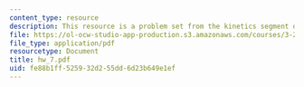 ```yaml
---
content_type: resource
description: This resource is a problem set from the kinetics segment of the course.
file: https://ol-ocw-studio-app-production.s3.amazonaws.com/courses/3-205-thermodynamics-and-kinetics-of-materials-fall-2006/fe88b1ff525932d255dd6d23b649e1ef_hw_7.pdf
file_type: application/pdf
resourcetype: Document
title: hw_7.pdf
uid: fe88b1ff-5259-32d2-55dd-6d23b649e1ef
---
```

